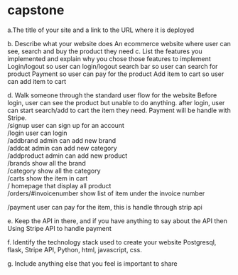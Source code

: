 # capstone
a.The title of your site and a link to the URL where it is deployed

b. Describe what your website does
An ecommerce website where user can see, search and buy the product they need 
c. List the features you implemented and explain why you chose those
features to implement
Login/logout so user can login/logout
search bar so user can search for product
Payment so user can pay for the product
Add item to cart so user can add item to cart

d. Walk someone through the standard user flow for the website
Before login, user can see the product but unable to do anything. after login, user can start search/add to cart the item they need. Payment will be handle with Stripe. <br />
/signup user can sign up for an account <br />
/login user can login <br />
/addbrand admin can add new brand <br />
/addcat admin can add new category <br />
/addproduct admin can add new product  <br />
/brands show all the brand <br />
/category show all the category <br />
/carts show the item in cart <br />
/  homepage that display all product <br />
/orders/#invoicenumber show list of item under the invoice number <br />

/payment user can pay for the item, this is handle through strip api


e. Keep the API in there, and if you have anything to say about the API then
Using Stripe API to handle payment

f. Identify the technology stack used to create your website
Postgresql, flask, Stripe API, Python, html, javascript, css.

g. Include anything else that you feel is important to share